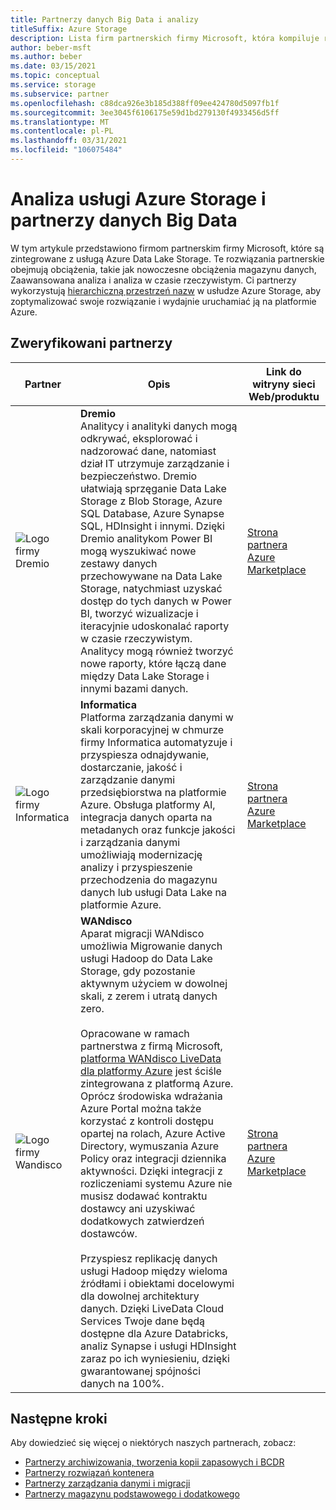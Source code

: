 ```yaml
---
title: Partnerzy danych Big Data i analizy
titleSuffix: Azure Storage
description: Lista firm partnerskich firmy Microsoft, która kompiluje rozwiązania klientów na potrzeby danych Big Data i analizy za pomocą usługi Azure Storage
author: beber-msft
ms.author: beber
ms.date: 03/15/2021
ms.topic: conceptual
ms.service: storage
ms.subservice: partner
ms.openlocfilehash: c88dca926e3b185d388ff09ee424780d5097fb1f
ms.sourcegitcommit: 3ee3045f6106175e59d1bd279130f4933456d5ff
ms.translationtype: MT
ms.contentlocale: pl-PL
ms.lasthandoff: 03/31/2021
ms.locfileid: "106075484"
---
```

# <a name="azure-storage-analytics-and-big-data-partners"></a>Analiza usługi Azure Storage i partnerzy danych Big Data

W tym artykule przedstawiono firmom partnerskim firmy Microsoft, które są zintegrowane z usługą Azure Data Lake Storage. Te rozwiązania partnerskie obejmują obciążenia, takie jak nowoczesne obciążenia magazynu danych, Zaawansowana analiza i analiza w czasie rzeczywistym. Ci partnerzy wykorzystują [hierarchiczną przestrzeń nazw](../../../blobs/data-lake-storage-namespace.md) w usłudze Azure Storage, aby zoptymalizować swoje rozwiązanie i wydajnie uruchamiać ją na platformie Azure.

## <a name="verified-partners"></a>Zweryfikowani partnerzy

| Partner | Opis | Link do witryny sieci Web/produktu |
| ------- | ----------- | -------------------- |
|![Logo firmy Dremio](./media/dremio-logo.jpg) |**Dremio**<br>Analitycy i analityki danych mogą odkrywać, eksplorować i nadzorować dane, natomiast dział IT utrzymuje zarządzanie i bezpieczeństwo. Dremio ułatwiają sprzęganie Data Lake Storage z Blob Storage, Azure SQL Database, Azure Synapse SQL, HDInsight i innymi. Dzięki Dremio analitykom Power BI mogą wyszukiwać nowe zestawy danych przechowywane na Data Lake Storage, natychmiast uzyskać dostęp do tych danych w Power BI, tworzyć wizualizacje i iteracyjnie udoskonalać raporty w czasie rzeczywistym. Analitycy mogą również tworzyć nowe raporty, które łączą dane między Data Lake Storage i innymi bazami danych.|[Strona partnera](https://www.dremio.com/azure/)<br>[Azure Marketplace](https://azuremarketplace.microsoft.com/marketplace/apps/dremiocorporation.dremio_ce)<br>|
![Logo firmy Informatica](./media/informatica-logo.png) |**Informatica**<br>Platforma zarządzania danymi w skali korporacyjnej w chmurze firmy Informatica automatyzuje i przyspiesza odnajdywanie, dostarczanie, jakość i zarządzanie danymi przedsiębiorstwa na platformie Azure. Obsługa platformy AI, integracja danych oparta na metadanych oraz funkcje jakości i zarządzania danymi umożliwiają modernizację analizy i przyspieszenie przechodzenia do magazynu danych lub usługi Data Lake na platformie Azure.|[Strona partnera](https://www.informatica.com/azure)<br>[Azure Marketplace](https://azuremarketplace.microsoft.com/marketplace/apps/informatica.annualiics?tab=Overview)|
![Logo firmy Wandisco](./media/wandisco-logo.jpg) |**WANdisco**<br>Aparat migracji WANdisco umożliwia Migrowanie danych usługi Hadoop do Data Lake Storage, gdy pozostanie aktywnym użyciem w dowolnej skali, z zerem i utratą danych zero.<br><br>Opracowane w ramach partnerstwa z firmą Microsoft, [platforma WANdisco LiveData dla platformy Azure](../../../blobs/migrate-gen2-wandisco-live-data-platform.md) jest ściśle zintegrowana z platformą Azure. Oprócz środowiska wdrażania Azure Portal można także korzystać z kontroli dostępu opartej na rolach, Azure Active Directory, wymuszania Azure Policy oraz integracji dziennika aktywności. Dzięki integracji z rozliczeniami systemu Azure nie musisz dodawać kontraktu dostawcy ani uzyskiwać dodatkowych zatwierdzeń dostawców.<br><br>Przyspiesz replikację danych usługi Hadoop między wieloma źródłami i obiektami docelowymi dla dowolnej architektury danych. Dzięki LiveData Cloud Services Twoje dane będą dostępne dla Azure Databricks, analiz Synapse i usługi HDInsight zaraz po ich wyniesieniu, dzięki gwarantowanej spójności danych na 100%. |[Strona partnera](https://www.wandisco.com/microsoft/)<br>[Azure Marketplace](https://azuremarketplace.microsoft.com/marketplace/apps/wandisco.ldm?tab=Overview)|

## <a name="next-steps"></a>Następne kroki

Aby dowiedzieć się więcej o niektórych naszych partnerach, zobacz:

- [Partnerzy archiwizowania, tworzenia kopii zapasowych i BCDR](..\backup-archive-disaster-recovery\partner-overview.md)
-  [Partnerzy rozwiązań kontenera](..\container-solutions\partner-overview.md)
- [Partnerzy zarządzania danymi i migracji](..\data-management\partner-overview.md)
- [Partnerzy magazynu podstawowego i dodatkowego](..\primary-secondary-storage\partner-overview.md)
